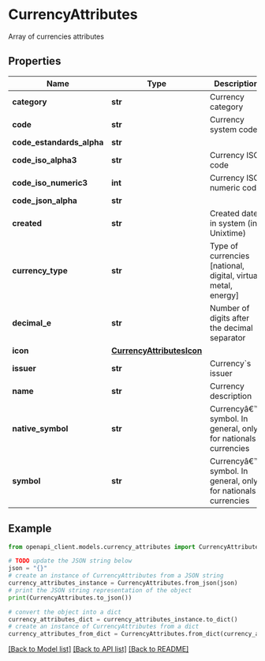 # CurrencyAttributes

Array of currencies attributes

## Properties

Name | Type | Description | Notes
------------ | ------------- | ------------- | -------------
**category** | **str** | Currency category | [optional] 
**code** | **str** | Currency system code | [optional] 
**code_estandards_alpha** | **str** |  | [optional] 
**code_iso_alpha3** | **str** | Currency ISO code | [optional] 
**code_iso_numeric3** | **int** | Currency ISO numeric code | [optional] 
**code_json_alpha** | **str** |  | [optional] 
**created** | **str** | Created date in system (in Unixtime) | [optional] 
**currency_type** | **str** | Type of currencies [national, digital, virtual, metal, energy] | [optional] 
**decimal_e** | **str** | Number of digits after the decimal separator | [optional] 
**icon** | [**CurrencyAttributesIcon**](CurrencyAttributesIcon.md) |  | [optional] 
**issuer** | **str** | Currency&#x60;s issuer | [optional] 
**name** | **str** | Currency description | [optional] 
**native_symbol** | **str** | Currencyâ€™s symbol. In general, only for nationals currencies | [optional] 
**symbol** | **str** | Currencyâ€™s symbol. In general, only for nationals currencies | [optional] 

## Example

```python
from openapi_client.models.currency_attributes import CurrencyAttributes

# TODO update the JSON string below
json = "{}"
# create an instance of CurrencyAttributes from a JSON string
currency_attributes_instance = CurrencyAttributes.from_json(json)
# print the JSON string representation of the object
print(CurrencyAttributes.to_json())

# convert the object into a dict
currency_attributes_dict = currency_attributes_instance.to_dict()
# create an instance of CurrencyAttributes from a dict
currency_attributes_from_dict = CurrencyAttributes.from_dict(currency_attributes_dict)
```
[[Back to Model list]](../README.md#documentation-for-models) [[Back to API list]](../README.md#documentation-for-api-endpoints) [[Back to README]](../README.md)


